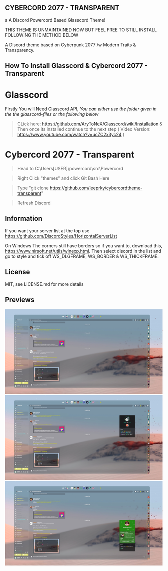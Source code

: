## CYBERCORD 2077 - TRANSPARENT
a A Discord Powercord Based Glasscord Theme!

THIS THEME IS UNMAINTAINED NOW BUT FEEL FREE TO STILL INSTALL FOLLOWING THE METHOD BELOW

A Discord theme based on Cyberpunk 2077 /w  Modern Traits & Transparency.

## How To Install Glasscord & Cybercord 2077 - Transparent

# Glasscord

Firstly You will Need Glasscord API,
*You can either use the folder given in the the glasscord-files or the following below*

> CLick here: https://github.com/AryToNeX/Glasscord/wiki/Installation & Then once its installed continue to the next step
> ( Video Version: https://www.youtube.com/watch?v=ucZC2x3yc24 )

# Cybercord 2077 - Transparent

> Head to C:\Users\[USER]\powercord\src\Powercord

> Right Click "themes" and click Git Bash Here

> Type "git clone https://github.com/leeprky/cybercordtheme-transparent"

> Refresh Discord

## Information

If you want your server list at the top use https://github.com/DiscordStyles/HorizontalServerList

On Windows The corners still have borders so if you want to, download this, https://www.nirsoft.net/utils/winexp.html.
Then select discord in the list and go to style and tick off WS_DLGFRAME, WS_BORDER & WS_THICKFRAME.

## License

MIT, see LICENSE.md for more details

## Previews

![preview](./previews/previewI.jpg)
![preview](./previews/previewII.jpg)
![preview](./previews/previewIII.jpg)
